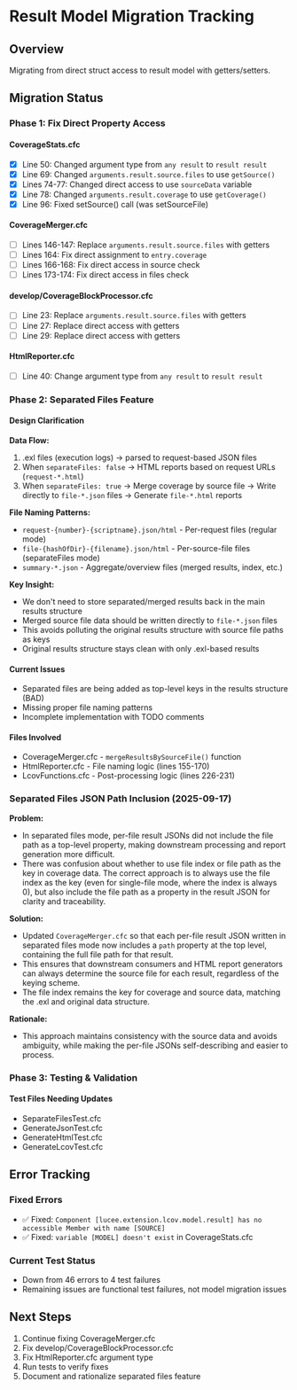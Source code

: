 # Result Model Migration Tracking

## Overview
Migrating from direct struct access to result model with getters/setters.

## Migration Status

### Phase 1: Fix Direct Property Access

#### CoverageStats.cfc
- [x] Line 50: Changed argument type from `any result` to `result result`
- [x] Line 69: Changed `arguments.result.source.files` to use `getSource()`
- [x] Lines 74-77: Changed direct access to use `sourceData` variable
- [x] Line 78: Changed `arguments.result.coverage` to use `getCoverage()`
- [x] Line 96: Fixed setSource() call (was setSourceFile)

#### CoverageMerger.cfc
- [ ] Lines 146-147: Replace `arguments.result.source.files` with getters
- [ ] Lines 164: Fix direct assignment to `entry.coverage`
- [ ] Lines 166-168: Fix direct access in source check
- [ ] Lines 173-174: Fix direct access in files check

#### develop/CoverageBlockProcessor.cfc
- [ ] Line 23: Replace `arguments.result.source.files` with getters
- [ ] Line 27: Replace direct access with getters
- [ ] Line 29: Replace direct access with getters

#### HtmlReporter.cfc
- [ ] Line 40: Change argument type from `any result` to `result result`

### Phase 2: Separated Files Feature

#### Design Clarification

**Data Flow:**
1. .exl files (execution logs) → parsed to request-based JSON files
2. When `separateFiles: false` → HTML reports based on request URLs (`request-*.html`)
3. When `separateFiles: true` → Merge coverage by source file → Write directly to `file-*.json` files → Generate `file-*.html` reports

**File Naming Patterns:**
- `request-{number}-{scriptname}.json/html` - Per-request files (regular mode)
- `file-{hashOfDir}-{filename}.json/html` - Per-source-file files (separateFiles mode)
- `summary-*.json` - Aggregate/overview files (merged results, index, etc.)

**Key Insight:**
- We don't need to store separated/merged results back in the main results structure
- Merged source file data should be written directly to `file-*.json` files
- This avoids polluting the original results structure with source file paths as keys
- Original results structure stays clean with only .exl-based results

#### Current Issues
- Separated files are being added as top-level keys in the results structure (BAD)
- Missing proper file naming patterns
- Incomplete implementation with TODO comments

#### Files Involved
- CoverageMerger.cfc - `mergeResultsBySourceFile()` function
- HtmlReporter.cfc - File naming logic (lines 155-170)
- LcovFunctions.cfc - Post-processing logic (lines 226-231)


### Separated Files JSON Path Inclusion (2025-09-17)

**Problem:**
- In separated files mode, per-file result JSONs did not include the file path as a top-level property, making downstream processing and report generation more difficult.
- There was confusion about whether to use file index or file path as the key in coverage data. The correct approach is to always use the file index as the key (even for single-file mode, where the index is always 0), but also include the file path as a property in the result JSON for clarity and traceability.

**Solution:**
- Updated `CoverageMerger.cfc` so that each per-file result JSON written in separated files mode now includes a `path` property at the top level, containing the full file path for that result.
- This ensures that downstream consumers and HTML report generators can always determine the source file for each result, regardless of the keying scheme.
- The file index remains the key for coverage and source data, matching the .exl and original data structure.

**Rationale:**
- This approach maintains consistency with the source data and avoids ambiguity, while making the per-file JSONs self-describing and easier to process.

### Phase 3: Testing & Validation

#### Test Files Needing Updates
- SeparateFilesTest.cfc
- GenerateJsonTest.cfc
- GenerateHtmlTest.cfc
- GenerateLcovTest.cfc

## Error Tracking

### Fixed Errors
- ✅ Fixed: `Component [lucee.extension.lcov.model.result] has no accessible Member with name [SOURCE]`
- ✅ Fixed: `variable [MODEL] doesn't exist` in CoverageStats.cfc

### Current Test Status
- Down from 46 errors to 4 test failures
- Remaining issues are functional test failures, not model migration issues

## Next Steps
1. Continue fixing CoverageMerger.cfc
2. Fix develop/CoverageBlockProcessor.cfc
3. Fix HtmlReporter.cfc argument type
4. Run tests to verify fixes
5. Document and rationalize separated files feature